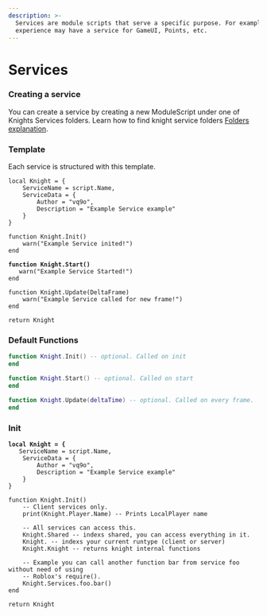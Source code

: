 ```yaml
---
description: >-
  Services are module scripts that serve a specific purpose. For example a
  experience may have a service for GameUI, Points, etc.
---
```


# Services

### Creating a service <a href="#creating-a-service" id="creating-a-service"></a>

You can create a service by creating a new ModuleScript under one of Knights Services folders. Learn how to find knight service folders [Folders explanation](https://app.gitbook.com/s/ZVYkqtpa3etiCJsYeGLR/\~/changes/YBDQiMUocThlJ09JRJ9Z/knight/folders-explanation).

### Template <a href="#template" id="template"></a>

Each service is structured with this template.

<pre class="language-lua"><code class="lang-lua">local Knight = {
	ServiceName = script.Name,
	ServiceData = {
		Author = "vq9o",
		Description = "Example Service example"
	}
}

function Knight.Init()
	warn("Example Service inited!")
end

<strong>function Knight.Start()
</strong>	warn("Example Service Started!")
end

function Knight.Update(DeltaFrame)
	warn("Example Service called for new frame!")
end

return Knight
</code></pre>

### Default Functions <a href="#default-functions" id="default-functions"></a>

```lua
function Knight.Init() -- optional. Called on init
end
```

```lua
function Knight.Start() -- optional. Called on start
end
```

```lua
function Knight.Update(deltaTime) -- optional. Called on every frame.
end
```

### Init <a href="#init" id="init"></a>

<pre class="language-lua"><code class="lang-lua"><strong>local Knight = {
</strong>	ServiceName = script.Name,
	ServiceData = {
		Author = "vq9o",
		Description = "Example Service example"
	}
}

function Knight.Init()
	-- Client services only.
	print(Knight.Player.Name) -- Prints LocalPlayer name
	
	-- All services can access this.
	Knight.Shared -- indexs shared, you can access everything in it.
	Knight. -- indexs your current runtype (client or server)
	Knight.Knight -- returns knight internal functions
	
	-- Example you can call another function bar from service foo without need of using
	-- Roblox's require().
	Knight.Services.foo.bar()
end

return Knight
</code></pre>
